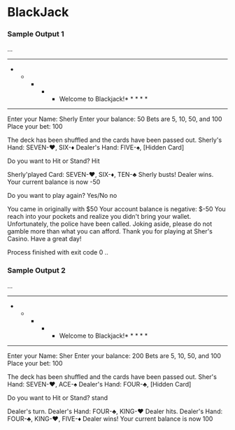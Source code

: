 BlackJack
=========

### Sample Output 1
...
* * * * * * * * * * * * * * * * * * * * *
* * * * * Welcome to Blackjack!* * * * *
* * * * * * * * * * * * * * * * * * * * *
 
Enter your Name: Sherly
Enter your balance: 50
Bets are 5, 10, 50, and 100
Place your bet: 100
 
The deck has been shuffled and the cards have been passed out.
Sherly's Hand: SEVEN-♥, SIX-♦
Dealer's Hand: FIVE-♠, [Hidden Card]
 
Do you want to Hit or Stand?
Hit
 
Sherly'played Card: SEVEN-♥, SIX-♦, TEN-♣
Sherly busts! Dealer wins.
Your current balance is now -50
 
Do you want to play again? Yes/No
no
 
You came in originally with $50
Your account balance is negative: $-50
You reach into your pockets and realize you didn't bring your wallet.
Unfortunately, the police have been called.
Joking aside, please do not gamble more than what you can afford.
Thank you for playing at Sher's Casino. Have a great day! 

Process finished with exit code 0
..




### Sample Output 2
...
* * * * * * * * * * * * * * * * * * * * *
* * * * * Welcome to Blackjack!* * * * *
* * * * * * * * * * * * * * * * * * * * *
 
Enter your Name: Sher
Enter your balance: 200
Bets are 5, 10, 50, and 100
Place your bet: 100
 
The deck has been shuffled and the cards have been passed out.
Sher's Hand: SEVEN-♥, ACE-♠
Dealer's Hand: FOUR-♣, [Hidden Card]
 
Do you want to Hit or Stand?
stand
 
Dealer's turn.
Dealer's Hand: FOUR-♣, KING-♥
Dealer hits.
Dealer's Hand: FOUR-♣, KING-♥, FIVE-♦
Dealer wins!
Your current balance is now 100
